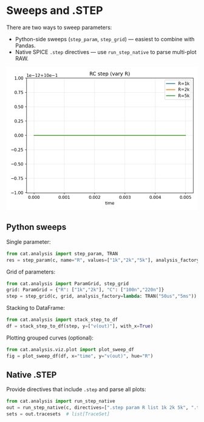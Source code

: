 # Sweeps and .STEP

There are two ways to sweep parameters:

- Python-side sweeps (`step_param`, `step_grid`) — easiest to combine with Pandas.
- Native SPICE `.step` directives — use `run_step_native` to parse multi-plot RAW.

![STEP grid](assets/examples/step_grid.png)

## Python sweeps

Single parameter:
```python
from cat.analysis import step_param, TRAN
res = step_param(c, name="R", values=["1k","2k","5k"], analysis_factory=lambda: TRAN("50us","5ms"))
```

Grid of parameters:
```python
from cat.analysis import ParamGrid, step_grid
grid: ParamGrid = {"R": ["1k","2k"], "C": ["100n","220n"]}
step = step_grid(c, grid, analysis_factory=lambda: TRAN("50us","5ms"))
```

Stacking to DataFrame:
```python
from cat.analysis import stack_step_to_df
df = stack_step_to_df(step, y=["v(out)"], with_x=True)
```

Plotting grouped curves (optional):
```python
from cat.analysis.viz.plot import plot_sweep_df
fig = plot_sweep_df(df, x="time", y="v(out)", hue="R")
```

## Native .STEP

Provide directives that include `.step` and parse all plots:
```python
from cat.analysis import run_step_native
out = run_step_native(c, directives=[".step param R list 1k 2k 5k", ".tran 50us 5ms"])
sets = out.tracesets  # list[TraceSet]
```
